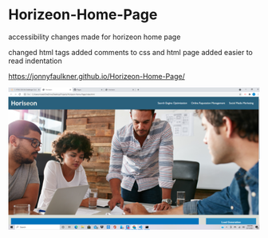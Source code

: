 # Horizeon-Home-Page

accessibility changes made for horizeon home page

changed html tags added comments to css and html page added easier to read indentation

https://jonnyfaulkner.github.io/Horizeon-Home-Page/

![alt text](https://github.com/Jonnyfaulkner/Horizeon-Home-Page/blob/main/assets/images/Screenshot.png)